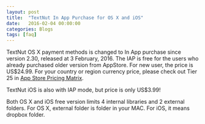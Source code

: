 ```yaml
---
layout: post
title:  "TextNut In App Purchase for OS X and iOS"
date:   2016-02-04 00:00:00
categories: Blogs
tags: [faq]
---
```


TextNut OS X payment methods is changed to In App purchase since version 2.30, released at 3 February, 2016. The IAP is free for the users who already purchased older version from AppStore. For new user, the price is US$24.99. For your country or region currency price, please check out Tier 25 in [App Store Pricing  Matrix](http://blog.presspadapp.com/wp-content/uploads/2015/05/App-Store-Price-Matrix-May-2015.html). 

TextNut iOS is also with IAP mode, but price is only US$3.99! 

Both OS X and iOS free version limits 4 internal libraries and 2 external folders. For OS X, external folder is folder in your MAC. For iOS, it means dropbox folder.
